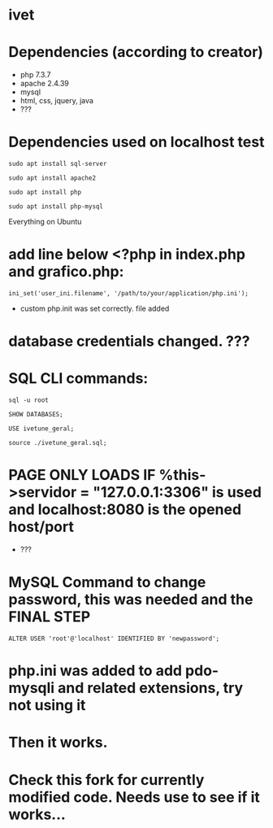 # ivet

# Dependencies (according to creator)

- php 7.3.7
- apache 2.4.39
- mysql
- html, css, jquery, java
- ???

# Dependencies used on localhost test

`sudo apt install sql-server`

`sudo apt install apache2`

`sudo apt install php`

`sudo apt install php-mysql`

Everything on Ubuntu

# add line below <?php in index.php and grafico.php:

`ini_set('user_ini.filename', '/path/to/your/application/php.ini');`

- custom php.init was set correctly. file added

# database credentials changed. ???

# SQL CLI commands:
`sql -u root`

`SHOW DATABASES;`

`USE ivetune_geral;`

`source ./ivetune_geral.sql;`

# PAGE ONLY LOADS IF %this->servidor = "127.0.0.1:3306" is used and localhost:8080 is the opened host/port
- ???

# MySQL Command to change password, this was needed and the FINAL STEP
`ALTER USER 'root'@'localhost' IDENTIFIED BY 'newpassword';`

# php.ini was added to add pdo-mysqli and related extensions, try not using it

# Then it works.
# Check this fork for currently modified code. Needs use to see if it works...
